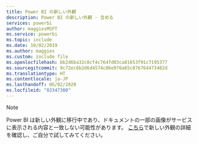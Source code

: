 ```yaml
---
title: Power BI の新しい外観
description: Power BI の新しい外観 - 含める
services: powerbi
author: maggiesMSFT
ms.service: powerbi
ms.topic: include
ms.date: 10/02/2019
ms.author: maggies
ms.custom: include file
ms.openlocfilehash: bb2d6ba32c0cf4c764fd03ca81653f91c7195377
ms.sourcegitcommit: 9c72ec6b2d6d4574c86e976a65c076764473482d
ms.translationtype: HT
ms.contentlocale: ja-JP
ms.lasthandoff: 06/02/2020
ms.locfileid: "83347300"
---
```

> [!NOTE]
> Power BI は新しい外観に移行中であり、ドキュメントの一部の画像がサービスに表示される内容と一致しない可能性があります。 [こちら](../consumer/service-new-look.md)で新しい外観の詳細を確認し、ご自分で試してみてください。

